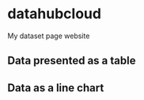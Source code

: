# datahubcloud

My dataset page website

## Data presented as a table

<FlatUiTable url="https://raw.githubusercontent.com/rufaro-dato/datahubcloud/main/BTC-USD.csv" />

## Data as a line chart
<LineChart
  data="https://raw.githubusercontent.com/rufaro-dato/datahubcloud/main/BTC-USD.csv"
  title="High x Year"
  xAxis="Date: {month}"
  yAxis="High"
/>
